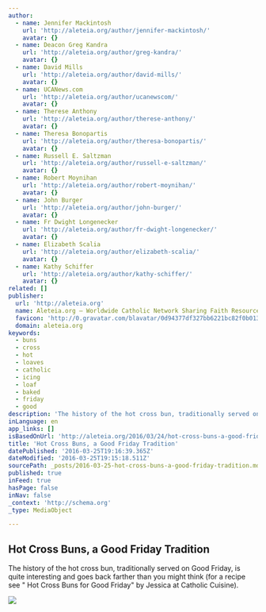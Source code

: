 ```yaml
---
author:
  - name: Jennifer Mackintosh
    url: 'http://aleteia.org/author/jennifer-mackintosh/'
    avatar: {}
  - name: Deacon Greg Kandra
    url: 'http://aleteia.org/author/greg-kandra/'
    avatar: {}
  - name: David Mills
    url: 'http://aleteia.org/author/david-mills/'
    avatar: {}
  - name: UCANews.com
    url: 'http://aleteia.org/author/ucanewscom/'
    avatar: {}
  - name: Therese Anthony
    url: 'http://aleteia.org/author/therese-anthony/'
    avatar: {}
  - name: Theresa Bonopartis
    url: 'http://aleteia.org/author/theresa-bonopartis/'
    avatar: {}
  - name: Russell E. Saltzman
    url: 'http://aleteia.org/author/russell-e-saltzman/'
    avatar: {}
  - name: Robert Moynihan
    url: 'http://aleteia.org/author/robert-moynihan/'
    avatar: {}
  - name: John Burger
    url: 'http://aleteia.org/author/john-burger/'
    avatar: {}
  - name: Fr Dwight Longenecker
    url: 'http://aleteia.org/author/fr-dwight-longenecker/'
    avatar: {}
  - name: Elizabeth Scalia
    url: 'http://aleteia.org/author/elizabeth-scalia/'
    avatar: {}
  - name: Kathy Schiffer
    url: 'http://aleteia.org/author/kathy-schiffer/'
    avatar: {}
related: []
publisher:
  url: 'http://aleteia.org'
  name: Aleteia.org – Worldwide Catholic Network Sharing Faith Resources for those seeking Truth – Aleteia.org
  favicon: 'http://0.gravatar.com/blavatar/0d94377df327bb6221bc82f0b0132099?s=16'
  domain: aleteia.org
keywords:
  - buns
  - cross
  - hot
  - loaves
  - catholic
  - icing
  - loaf
  - baked
  - friday
  - good
description: 'The history of the hot cross bun, traditionally served on Good Friday, is quite interesting and goes back farther than you might think (for a recipe see " Hot Cross Buns for Good Friday" by Jessica at Catholic Cuisine).'
inLanguage: en
app_links: []
isBasedOnUrl: 'http://aleteia.org/2016/03/24/hot-cross-buns-a-good-friday-tradition/?utm_medium=Social&utm_source=Twitter&utm_campaign=Echobox&utm_term=Autofeed#link_time=1458827330'
title: 'Hot Cross Buns, a Good Friday Tradition'
datePublished: '2016-03-25T19:16:39.365Z'
dateModified: '2016-03-25T19:15:18.511Z'
sourcePath: _posts/2016-03-25-hot-cross-buns-a-good-friday-tradition.md
published: true
inFeed: true
hasPage: false
inNav: false
_context: 'http://schema.org'
_type: MediaObject

---
```

<article style=""><h1>Hot Cross Buns, a Good Friday Tradition</h1><p>The history of the hot cross bun, traditionally served on Good Friday, is quite interesting and goes back farther than you might think (for a recipe see " Hot Cross Buns for Good Friday" by Jessica at Catholic Cuisine).</p><img src="https://i1.wp.com/aleteiaen.files.wordpress.com/2015/04/mwesc_k7ikfs7rtkhtmd8uhwimfbyswxyi8pbqaeemrj-nddac6x2lqmozwrj9a7ryfzt_nuqvp8lx-e8ecjtpiroh9v.jpg?fit=440%2C330&amp;ssl=1" /></article>
